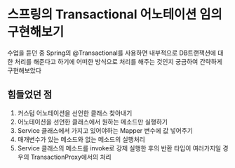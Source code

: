 # 스프링의 Transactional 어노테이션 임의 구현해보기
수업을 듣던 중 Spring의 @Transactional를 사용하면
내부적으로 DB트랜잭션에 대한 처리를 해준다고 하기에 
어떠한 방식으로 처리를 해주는 것인지 궁금하여 간략하게 구현해보았다

## 힘들었던 점
1. 커스텀 어노테이션을 선언한 클래스 찾아내기 
2. 어노테이션을 선언한 클래스에서 원하는 메소드만 실행하기
3. Service 클래스에서 가지고 있어야하는 Mapper 변수에 값 넣어주기
4. 매개변수가 있는 메소드와 없는 메소드의 실행처리
5. Service 클래스의 메소드를 invoke로 강제 실행한 후의 반환 타입이 여러가지일 경우의 TransactionProxy에서의 처리

